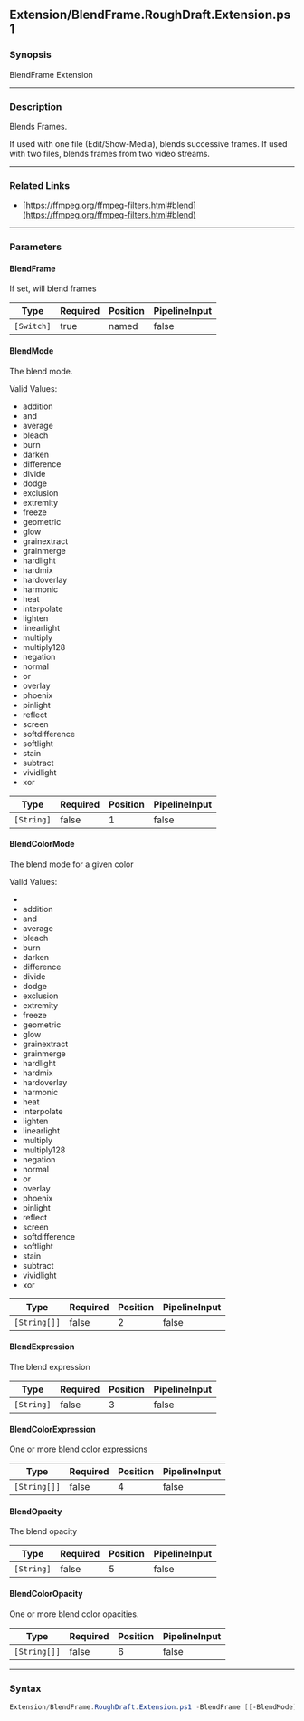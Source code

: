 Extension/BlendFrame.RoughDraft.Extension.ps1
---------------------------------------------




### Synopsis
BlendFrame Extension



---


### Description

Blends Frames.

If used with one file (Edit/Show-Media), blends successive frames.
If used with two files, blends frames from two video streams.



---


### Related Links
* [https://ffmpeg.org/ffmpeg-filters.html#blend](https://ffmpeg.org/ffmpeg-filters.html#blend)





---


### Parameters
#### **BlendFrame**

If set, will blend frames






|Type      |Required|Position|PipelineInput|
|----------|--------|--------|-------------|
|`[Switch]`|true    |named   |false        |



#### **BlendMode**

The blend mode.



Valid Values:

* addition
* and
* average
* bleach
* burn
* darken
* difference
* divide
* dodge
* exclusion
* extremity
* freeze
* geometric
* glow
* grainextract
* grainmerge
* hardlight
* hardmix
* hardoverlay
* harmonic
* heat
* interpolate
* lighten
* linearlight
* multiply
* multiply128
* negation
* normal
* or
* overlay
* phoenix
* pinlight
* reflect
* screen
* softdifference
* softlight
* stain
* subtract
* vividlight
* xor






|Type      |Required|Position|PipelineInput|
|----------|--------|--------|-------------|
|`[String]`|false   |1       |false        |



#### **BlendColorMode**

The blend mode for a given color



Valid Values:

* 
* addition
* and
* average
* bleach
* burn
* darken
* difference
* divide
* dodge
* exclusion
* extremity
* freeze
* geometric
* glow
* grainextract
* grainmerge
* hardlight
* hardmix
* hardoverlay
* harmonic
* heat
* interpolate
* lighten
* linearlight
* multiply
* multiply128
* negation
* normal
* or
* overlay
* phoenix
* pinlight
* reflect
* screen
* softdifference
* softlight
* stain
* subtract
* vividlight
* xor






|Type        |Required|Position|PipelineInput|
|------------|--------|--------|-------------|
|`[String[]]`|false   |2       |false        |



#### **BlendExpression**

The blend expression






|Type      |Required|Position|PipelineInput|
|----------|--------|--------|-------------|
|`[String]`|false   |3       |false        |



#### **BlendColorExpression**

One or more blend color expressions






|Type        |Required|Position|PipelineInput|
|------------|--------|--------|-------------|
|`[String[]]`|false   |4       |false        |



#### **BlendOpacity**

The blend opacity






|Type      |Required|Position|PipelineInput|
|----------|--------|--------|-------------|
|`[String]`|false   |5       |false        |



#### **BlendColorOpacity**

One or more blend color opacities.






|Type        |Required|Position|PipelineInput|
|------------|--------|--------|-------------|
|`[String[]]`|false   |6       |false        |





---


### Syntax
```PowerShell
Extension/BlendFrame.RoughDraft.Extension.ps1 -BlendFrame [[-BlendMode] <String>] [[-BlendColorMode] <String[]>] [[-BlendExpression] <String>] [[-BlendColorExpression] <String[]>] [[-BlendOpacity] <String>] [[-BlendColorOpacity] <String[]>] [<CommonParameters>]
```
